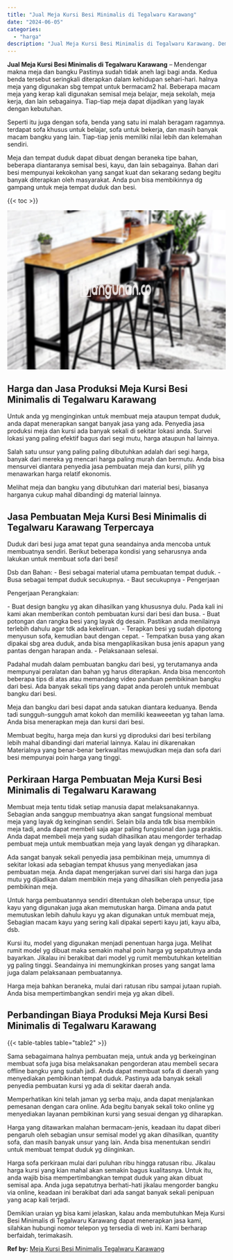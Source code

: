```yaml
---
title: "Jual Meja Kursi Besi Minimalis di Tegalwaru Karawang"
date: "2024-06-05"
categories: 
  - "harga"
description: "Jual Meja Kursi Besi Minimalis di Tegalwaru Karawang. Demikian uraian yg bisa kami jelaskan, kalau anda membutuhkan Meja Kursi Besi Minimalis di Tegalwaru Ka..."
---
```


**Jual Meja Kursi Besi Minimalis di Tegalwaru Karawang** – Mendengar makna meja dan bangku Pastinya sudah tidak aneh lagi bagi anda. Kedua benda tersebut seringkali diterapkan dalam kehidupan sehari-hari. halnya meja yang digunakan sbg tempat untuk bermacam2 hal. Beberapa macam meja yang kerap kali digunakan semisal meja belajar, meja sekolah, meja kerja, dan lain sebagainya. Tiap-tiap meja dapat dijadikan yang layak dengan kebutuhan.

Seperti itu juga dengan sofa, benda yang satu ini malah beragam ragamnya. terdapat sofa khusus untuk belajar, sofa untuk bekerja, dan masih banyak macam bangku yang lain. Tiap-tiap jenis memiliki nilai lebih dan kelemahan sendiri.

Meja dan tempat duduk dapat dibuat dengan beraneka tipe bahan, beberapa diantaranya semisal besi, kayu, dan lain sebagainya. Bahan dari besi mempunyai kekokohan yang sangat kuat dan sekarang sedang begitu banyak diterapkan oleh masyarakat. Anda pun bisa membikinnya dg gampang untuk meja tempat duduk dan besi.

{{< toc >}}

![Jual Meja Kursi Besi Minimalis di Tegalwaru Karawang](/images/jual-meja-besi-murah11.png)

## Harga dan Jasa Produksi Meja Kursi Besi Minimalis di Tegalwaru Karawang

Untuk anda yg menginginkan untuk membuat meja ataupun tempat duduk, anda dapat menerapkan sangat banyak jasa yang ada. Penyedia jasa produksi meja dan kursi ada banyak sekali di sekitar lokasi anda. Survei lokasi yang paling efektif bagus dari segi mutu, harga ataupun hal lainnya.

Salah satu unsur yang paling paling dibutuhkan adalah dari segi harga, banyak dari mereka yg mencari harga paling murah dan bermutu. Anda bisa mensurvei diantara penyedia jasa pembuatan meja dan kursi, pilih yg menawarkan harga relatif ekonomis.

Melihat meja dan bangku yang dibutuhkan dari material besi, biasanya harganya cukup mahal dibandingi dg material lainnya.

## Jasa Pembuatan Meja Kursi Besi Minimalis di Tegalwaru Karawang Terpercaya

Duduk dari besi juga amat tepat guna seandainya anda mencoba untuk membuatnya sendiri. Berikut beberapa kondisi yang seharusnya anda lakukan untuk membuat sofa dari besi!

Dsb dan Bahan: - Besi sebagai material utama pembuatan tempat duduk. - Busa sebagai tempat duduk secukupnya. - Baut secukupnya - Pengerjaan

Pengerjaan Perangkaian:

\- Buat design bangku yg akan dihasilkan yang khususnya dulu. Pada kali ini kami akan memberikan contoh pembuatan kursi dari besi dan busa. - Buat potongan dan rangka besi yang layak dg desain. Pastikan anda menilainya terlebih dahulu agar tdk ada kekeliruan. - Terapkan besi yg sudah dipotong menyusun sofa, kemudian baut dengan cepat. - Tempatkan busa yang akan dipakai sbg area duduk, anda bisa mengaplikasikan busa jenis apapun yang pantas dengan harapan anda. - Pelaksanaan selesai.

Padahal mudah dalam pembuatan bangku dari besi, yg terutamanya anda mempunyai peralatan dan bahan yg harus diterapkan. Anda bisa mencontoh beberapa tips di atas atau memandang video panduan pembikinan bangku dari besi. Ada banyak sekali tips yang dapat anda peroleh untuk membuat bangku dari besi.

Meja dan bangku dari besi dapat anda satukan diantara keduanya. Benda tadi sungguh-sungguh amat kokoh dan memiliki keaweeetan yg tahan lama. Anda bisa menerapkan meja dan kursi dari besi.

Membuat begitu, harga meja dan kursi yg diproduksi dari besi terbilang lebih mahal dibandingi dari material lainnya. Kalau ini dikarenakan Materialnya yang benar-benar berkwalitas mewujudkan meja dan sofa dari besi mempunyai poin harga yang tinggi.

## Perkiraan Harga Pembuatan Meja Kursi Besi Minimalis di Tegalwaru Karawang

Membuat meja tentu tidak setiap manusia dapat melaksanakannya. Sebagian anda sanggup membuatnya akan sangat fungsional membuat meja yang layak dg keinginan sendiri. Selain bila anda tdk bisa membikin meja tadi, anda dapat membeli saja agar paling fungsional dan juga praktis. Anda dapat membeli meja yang sudah dihasilkan atau mengorder terhadap pembuat meja untuk membuatkan meja yang layak dengan yg diharapkan.

Ada sangat banyak sekali penyedia jasa pembikinan meja, umumnya di sekitar lokasi ada sebagian tempat khusus yang menyediakan jasa pembuatan meja. Anda dapat mengerjakan survei dari sisi harga dan juga mutu yg dijadikan dalam membikin meja yang dihasilkan oleh penyedia jasa pembikinan meja.

Untuk harga pembuatannya sendiri ditentukan oleh beberapa unsur, tipe kayu yang digunakan juga akan memutuskan harga. Dimana anda patut memutuskan lebih dahulu kayu yg akan digunakan untuk membuat meja, Sebagian macam kayu yang sering kali dipakai seperti kayu jati, kayu alba, dsb.

Kursi itu, model yang digunakan menjadi penentuan harga juga. Melihat rumit model yg dibuat maka semakin mahal poin harga yg sepatutnya anda bayarkan. Jikalau ini berakibat dari model yg rumit membutuhkan ketelitian yg paling tinggi. Seandainya ini memungkinkan proses yang sangat lama juga dalam pelaksanaan pembuatannya.

Harga meja bahkan beraneka, mulai dari ratusan ribu sampai jutaan rupiah. Anda bisa mempertimbangkan sendiri meja yg akan dibeli.

## Perbandingan Biaya Produksi Meja Kursi Besi Minimalis di Tegalwaru Karawang

{{< table-tables table="table2" >}}

Sama sebagaimana halnya pembuatan meja, untuk anda yg berkeinginan membuat sofa juga bisa melaksanakan pengorderan atau membeli secara offline bangku yang sudah jadi. Anda dapat membuat sofa di daerah yang menyediakan pembikinan tempat duduk. Pastinya ada banyak sekali penyedia pembuatan kursi yg ada di sekitar daerah anda.

Memperhatikan kini telah jaman yg serba maju, anda dapat menjalankan pemesanan dengan cara online. Ada begitu banyak sekali toko online yg menyediakan layanan pembikinan kursi yang sesuai dengan yg diharapkan.

Harga yang ditawarkan malahan bermacam-jenis, keadaan itu dapat diberi pengaruh oleh sebagian unsur semisal model yg akan dihasilkan, quantity sofa, dan masih banyak unsur yang lain. Anda bisa menentukan sendiri untuk membuat tempat duduk yg diinginkan.

Harga sofa perkiraan mulai dari puluhan ribu hingga ratusan ribu. Jikalau harga kursi yang kian mahal akan semakin bagus kualitasnya. Untuk itu, anda wajib bisa mempertimbangkan tempat duduk yang akan dibuat semisal apa. Anda juga sepatutnya berhati-hati jikalau mengorder bangku via online, keadaan ini berakibat dari ada sangat banyak sekali penipuan yang acap kali terjadi.

Demikian uraian yg bisa kami jelaskan, kalau anda membutuhkan Meja Kursi Besi Minimalis di Tegalwaru Karawang dapat menerapkan jasa kami, silahkan hubungi nomor telepon yg tersedia di web ini. Kami berharap berfaidah, terimakasih.

**Ref by:** [Meja Kursi Besi Minimalis Tegalwaru Karawang](https://id.wikipedia.org/wiki/Meja)
